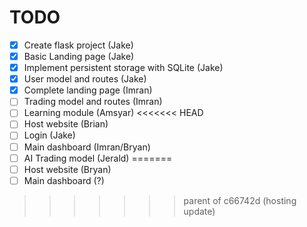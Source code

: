 # TODO

- [x] Create flask project (Jake)
- [x] Basic Landing page (Jake)
- [x] Implement persistent storage with SQLite (Jake)
- [x] User model and routes (Jake)
- [x] Complete landing page (Imran)
- [ ] Trading model and routes (Imran)
- [ ] Learning module (Amsyar)
<<<<<<< HEAD
- [ ] Host website (Brian)
- [ ] Login (Jake)
- [ ] Main dashboard (Imran/Bryan)
- [ ] AI Trading model (Jerald)
=======
- [ ] Host website (Bryan)
- [ ] Main dashboard (?)
>>>>>>> parent of c66742d (hosting update)
